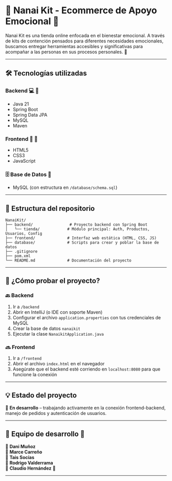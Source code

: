 # 🪻 Nanai Kit - Ecommerce de Apoyo Emocional 🪻

Nanai Kit es una tienda online enfocada en el bienestar emocional. A través de kits de contención pensados para diferentes necesidades emocionales, buscamos entregar herramientas accesibles y significativas para acompañar a las personas en sus procesos personales. 💖

---

## 🛠️ Tecnologías utilizadas

### Backend 💻 🪻
- Java 21
- Spring Boot 
- Spring Data JPA
- MySQL
- Maven

### Frontend 🎨 🪻
- HTML5
- CSS3
- JavaScript

### 🗄️ Base de Datos 🪻
- MySQL (con estructura en `/database/schema.sql`)

---

## 📁 Estructura del repositorio

```
NanaiKit/
├── backend/                # Proyecto backend con Spring Boot
│   └── tienda/            # Módulo principal: Auth, Productos, Usuarios, Config
├── frontend/              # Interfaz web estática (HTML, CSS, JS)
├── database/              # Scripts para crear y poblar la base de datos
├── .gitignore
├── pom.xml
└── README.md              # Documentación del proyecto
```

---

## 🧪 ¿Cómo probar el proyecto?

### 🔙 Backend
1. Ir a `/backend`
2. Abrir en IntelliJ (o IDE con soporte Maven)
3. Configurar el archivo `application.properties` con tus credenciales de MySQL
4. Crear la base de datos `nanaikit`
5. Ejecutar la clase `NanaikitApplication.java`

### 🔜 Frontend
1. Ir a `/frontend`
2. Abrir el archivo `index.html` en el navegador
3. Asegúrate que el backend esté corriendo en `localhost:8080` para que funcione la conexión

---

## 💡 Estado del proyecto

🚧 **En desarrollo** – trabajando activamente en la conexión frontend-backend, manejo de pedidos y autenticación de usuarios.

---

## 👥 Equipo de desarrollo 💖

🪻 **Dani Muñoz**  
🪻 **Marce Carreño**  
🪻 **Tais Socías**  
🪻 **Rodrigo Valderrama**  
🪻 **Claudio Hernández** 🪻

---
